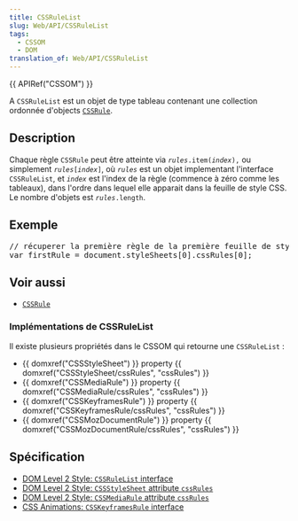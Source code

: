 ```yaml
---
title: CSSRuleList
slug: Web/API/CSSRuleList
tags:
  - CSSOM
  - DOM
translation_of: Web/API/CSSRuleList
---
```

<p>{{ APIRef("CSSOM") }}</p>

<p>A <code>CSSRuleList</code> est un objet de type tableau contenant une collection ordonnée d'objects <code><a href="/en/DOM/cssRule">CSSRule</a></code>.</p>

<h2 id="Syntax">Description</h2>

<p>Chaque règle <code>CSSRule</code> peut être atteinte via <code><var>rules</var>.item(<var>index</var>),</code> ou simplement <code><var>rules</var>[<var>index</var>]</code>, où <code><var>rules</var></code> est un objet implementant l'interface  <code>CSSRuleList</code>, et <code><var>index</var></code> est l'index de la règle (commence à zéro comme les tableaux), dans l'ordre dans lequel elle apparait dans la feuille de style CSS. Le nombre d'objets est <code><var>rules</var>.length</code>.</p>

<h2 id="Example">Exemple</h2>

<pre class="brush: js">// récuperer la première règle de la première feuille de style
var firstRule = document.styleSheets[0].cssRules[0];
</pre>

<h2 id="Notes">Voir aussi</h2>

<ul>
 <li><code><a href="/en/DOM/cssRule">CSSRule</a></code></li>
</ul>

<h3 id="Implémentations_de_CSSRuleList">Implémentations de CSSRuleList</h3>

<p>Il existe plusieurs propriétés dans le CSSOM qui retourne une <code>CSSRuleList</code> :</p>

<ul>
 <li>{{ domxref("CSSStyleSheet") }} property {{ domxref("CSSStyleSheet/cssRules", "cssRules") }}</li>
 <li>{{ domxref("CSSMediaRule") }} property {{ domxref("CSSMediaRule/cssRules", "cssRules") }}</li>
 <li>{{ domxref("CSSKeyframesRule") }} property {{ domxref("CSSKeyframesRule/cssRules", "cssRules") }}</li>
 <li>{{ domxref("CSSMozDocumentRule") }} property {{ domxref("CSSMozDocumentRule/cssRules", "cssRules") }}</li>
</ul>

<h2 id="Specification">Spécification</h2>

<ul>
 <li><a href="http://www.w3.org/TR/DOM-Level-2-Style/css.html#CSS-CSSRuleList">DOM Level 2 Style: <code>CSSRuleList</code> interface</a></li>
 <li><a href="http://www.w3.org/TR/DOM-Level-2-Style/css.html#CSS-CSSStyleSheet-cssRules">DOM Level 2 Style: <code>CSSStyleSheet</code> attribute <code>cssRules</code></a></li>
 <li><a href="http://www.w3.org/TR/DOM-Level-2-Style/css.html#CSS-CSSMediaRule-cssRules">DOM Level 2 Style: <code>CSSMediaRule</code> attribute </a><code><a href="http://www.w3.org/TR/DOM-Level-2-Style/css.html#CSS-CSSMediaRule-cssRules">cssRules</a></code></li>
 <li><a href="http://dev.w3.org/csswg/css3-animations/#DOM-CSSKeyframesRule">CSS Animations: <code>CSSKeyframesRule</code> interface</a></li>
</ul>
